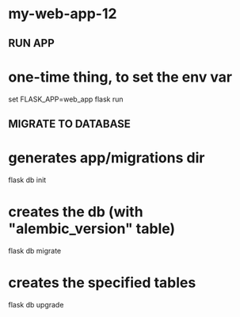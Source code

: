 # my-web-app-12

## RUN APP
# one-time thing, to set the env var
set FLASK_APP=web_app
flask run

## MIGRATE TO DATABASE
# generates app/migrations dir
flask db init 
# creates the db (with "alembic_version" table)
flask db migrate 
# creates the specified tables
flask db upgrade 